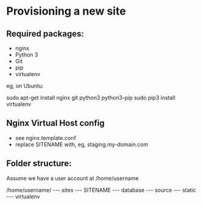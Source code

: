 Provisioning a new site
=======================

## Required packages:

* nginx
* Python 3
* Git
* pip
* virtualenv

eg, on Ubuntu:

  sudo apt-get install nginx git python3 python3-pip
  sudo pip3 install virtualenv

## Nginx Virtual Host config

* see nginx.template.conf
* replace SITENAME with, eg, staging.my-domain.com

## Folder structure:
Assume we have a user account at /home/username

/home/username/
--- sites
    --- SITENAME
        --- database
        --- source
        --- static
        --- virtualenv


